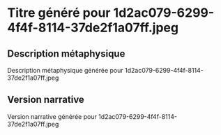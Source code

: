 # Titre généré pour 1d2ac079-6299-4f4f-8114-37de2f1a07ff.jpeg

## Description métaphysique
Description métaphysique générée pour 1d2ac079-6299-4f4f-8114-37de2f1a07ff.jpeg

## Version narrative
Version narrative générée pour 1d2ac079-6299-4f4f-8114-37de2f1a07ff.jpeg
